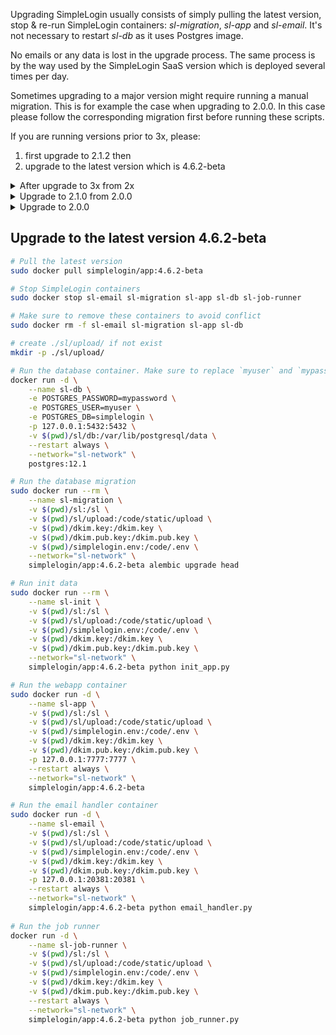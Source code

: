 Upgrading SimpleLogin usually consists of simply pulling the latest version, stop & re-run SimpleLogin containers: *sl-migration*, *sl-app* and *sl-email*. It's not necessary to restart *sl-db* as it uses Postgres image.

No emails or any data is lost in the upgrade process. The same process is by the way used by the SimpleLogin SaaS version which is deployed several times per day.

Sometimes upgrading to a major version might require running a manual migration. This is for example the case when upgrading to 2.0.0. In this case please follow the corresponding migration first before running these scripts.

If you are running versions prior to 3x, please:

1. first upgrade to 2.1.2 then
2. upgrade to the latest version which is 4.6.2-beta

<details>
<summary>After upgrade to 3x from 2x</summary>
<p>

3x has some data structure changes that cannot be automatically upgraded from 2x.
Once you have upgraded your installation to 3x, please run the following scripts to make your data fully compatible with 3x

First connect to your SimpleLogin container shell:

```bash
docker exec -it sl-app python shell.py
```

Then copy and run this below script:

```python
from app.extensions import db
from app.models import AliasUsedOn, Contact, EmailLog

for auo in AliasUsedOn.query.all():
    auo.user_id = auo.alias.user_id
db.session.commit()

for contact in Contact.query.all():
    contact.user_id = contact.alias.user_id
db.session.commit()

for email_log in EmailLog.query.all():
    email_log.user_id = email_log.contact.user_id

db.session.commit()
```

</p>
</details>

<details>
<summary>Upgrade to 2.1.0 from 2.0.0</summary>
<p>

2.1.0 comes with PGP support. If you use PGP, please follow these steps to enable this feature:

1) In your home directory (where `dkim.key` is located), create directory to store SimpleLogin data

```bash
mkdir sl
mkdir sl/pgp # to store PGP key
mkdir sl/db # to store database
```

2) Then add this line to your config simplelogin.env file

```
GNUPGHOME=/sl/pgp # where to store PGP keys
```

Now you can follow the usual steps to upgrade SimpleLogin.

</p>
</details>

<details>
<summary>Upgrade to 2.0.0</summary>
<p>

2.0.0 comes with mailbox feature that requires running a script that puts all existing users to "full-mailbox" mode.

1) First please make sure to upgrade to 1.0.5 which is the latest version before 2.0.0.

2) Then connect to your SimpleLogin container shell:

```bash
docker exec -it sl-app python shell.py
```

3) Finally copy and run this below script:

```python
"""This ad-hoc script is to be run when upgrading from 1.0.5 to 2.0.0
"""
from app.extensions import db
from app.log import LOG
from app.models import Mailbox, Alias, User

for user in User.query.all():
    if user.default_mailbox_id:
        # already run the migration on this user
        continue

    # create a default mailbox
    default_mb = Mailbox.get_by(user_id=user.id, email=user.email)
    if not default_mb:
        LOG.d("create default mailbox for user %s", user)
        default_mb = Mailbox.create(user_id=user.id, email=user.email, verified=True)
        db.session.commit()

    # assign existing alias to this mailbox
    for gen_email in Alias.query.filter_by(user_id=user.id):
        if not gen_email.mailbox_id:
            LOG.d("Set alias  %s mailbox to default mailbox", gen_email)
            gen_email.mailbox_id = default_mb.id

    # finally set user to full_mailbox
    user.full_mailbox = True
    user.default_mailbox_id = default_mb.id
    db.session.commit()
```
</p>
</details>

## Upgrade to the latest version 4.6.2-beta

```bash
# Pull the latest version
sudo docker pull simplelogin/app:4.6.2-beta

# Stop SimpleLogin containers
sudo docker stop sl-email sl-migration sl-app sl-db sl-job-runner

# Make sure to remove these containers to avoid conflict
sudo docker rm -f sl-email sl-migration sl-app sl-db

# create ./sl/upload/ if not exist
mkdir -p ./sl/upload/

# Run the database container. Make sure to replace `myuser` and `mypassword`
docker run -d \
    --name sl-db \
    -e POSTGRES_PASSWORD=mypassword \
    -e POSTGRES_USER=myuser \
    -e POSTGRES_DB=simplelogin \
    -p 127.0.0.1:5432:5432 \
    -v $(pwd)/sl/db:/var/lib/postgresql/data \
    --restart always \
    --network="sl-network" \
    postgres:12.1

# Run the database migration
sudo docker run --rm \
    --name sl-migration \
    -v $(pwd)/sl:/sl \
    -v $(pwd)/sl/upload:/code/static/upload \
    -v $(pwd)/dkim.key:/dkim.key \
    -v $(pwd)/dkim.pub.key:/dkim.pub.key \
    -v $(pwd)/simplelogin.env:/code/.env \
    --network="sl-network" \
    simplelogin/app:4.6.2-beta alembic upgrade head

# Run init data
sudo docker run --rm \
    --name sl-init \
    -v $(pwd)/sl:/sl \
    -v $(pwd)/sl/upload:/code/static/upload \
    -v $(pwd)/simplelogin.env:/code/.env \
    -v $(pwd)/dkim.key:/dkim.key \
    -v $(pwd)/dkim.pub.key:/dkim.pub.key \
    --network="sl-network" \
    simplelogin/app:4.6.2-beta python init_app.py

# Run the webapp container
sudo docker run -d \
    --name sl-app \
    -v $(pwd)/sl:/sl \
    -v $(pwd)/sl/upload:/code/static/upload \
    -v $(pwd)/simplelogin.env:/code/.env \
    -v $(pwd)/dkim.key:/dkim.key \
    -v $(pwd)/dkim.pub.key:/dkim.pub.key \
    -p 127.0.0.1:7777:7777 \
    --restart always \
    --network="sl-network" \
    simplelogin/app:4.6.2-beta

# Run the email handler container
sudo docker run -d \
    --name sl-email \
    -v $(pwd)/sl:/sl \
    -v $(pwd)/sl/upload:/code/static/upload \
    -v $(pwd)/simplelogin.env:/code/.env \
    -v $(pwd)/dkim.key:/dkim.key \
    -v $(pwd)/dkim.pub.key:/dkim.pub.key \
    -p 127.0.0.1:20381:20381 \
    --restart always \
    --network="sl-network" \
    simplelogin/app:4.6.2-beta python email_handler.py
    
# Run the job runner
docker run -d \
    --name sl-job-runner \
    -v $(pwd)/sl:/sl \
    -v $(pwd)/sl/upload:/code/static/upload \
    -v $(pwd)/simplelogin.env:/code/.env \
    -v $(pwd)/dkim.key:/dkim.key \
    -v $(pwd)/dkim.pub.key:/dkim.pub.key \
    --restart always \
    --network="sl-network" \
    simplelogin/app:4.6.2-beta python job_runner.py
    
```

